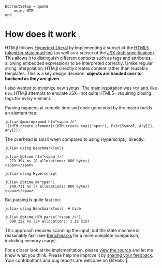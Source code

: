 ```@meta
DocTestSetup = quote
    using HTM
end
```

# How does it work

HTM.jl follows [Hypertext Literal](https://github.com/observablehq/htl)
by implementing a subset of the
[HTML5 tokenizer state machine](https://html.spec.whatwg.org/multipage/parsing.html#tokenization)
(as well as a subset of the
[JSX draft specification](http://facebook.github.io/jsx/)).
This allows it to distinguish different contexts such as tags and
attributes, allowing embedded expressions to be interpreted correctly.
Unlike regular string interpolation, HTM.jl directly creates content rather
than reusable templates.
This is a key design decision: **objects are handed over to backend as they
are given**.

I also wanted to minimize new syntax.
The main inspiration was [`htm`](https://github.com/developit/htm) and, like
`htm`, HTM.jl attempts to emulate JSX--not quite HTML5--requiring closing tags
for every element.

Parsing happens at compile time and code generated by the macro builds an
element tree:

```jldoctest
julia> @macroexpand htm"<span />"
:((HTM.create_element)((HTM.create_tag)("span"), Pair{Symbol, Any}[], Any[]))
```

The overhead is small when compared to using Hyperscript.jl directly:

```julia-repl
julia> using BenchmarkTools

julia> @btime htm"<span />"
  273.394 ns (8 allocations: 880 bytes)
<span></span>

julia> using Hyperscript

julia> @btime m("span")
  249.731 ns (7 allocations: 800 bytes)
<span></span>
```

But parsing is quite fast too:

```julia-repl
julia> using BenchmarkTools  # hide

julia> @btime HTM.parse("<span />");
  800.222 ns (24 allocations: 1.19 KiB)
```

This approach requires scanning the input, but the state machine is
reasonably fast (see [Benchmarks](@ref) for a more complete comparison,
including memory usage).

For a closer look at the implementation, please
[view the source](https://github.com/schneiderfelipe/HTM.jl) and let me know
what you think.
Please help me improve it by
[sharing your feedback](https://github.com/schneiderfelipe/HTM.jl/issues).
Your contributions and bug reports are welcome on GitHub. 🙏

